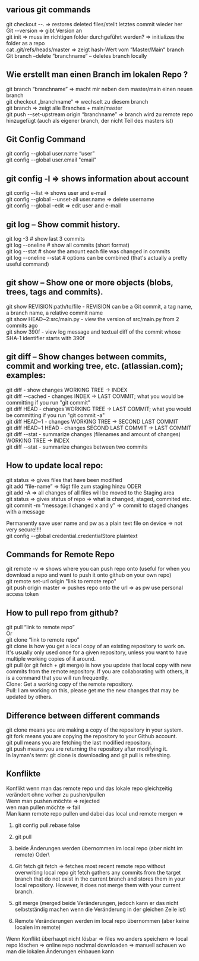 ## various git commands
git checkout --. => restores deleted files/stellt letztes commit wieder her\
Git --version => gibt Version an\
git init => muss im richtigen folder durchgeführt werden? => initializes the folder as a repo\
cat .git/refs/heads/master => zeigt hash-Wert vom “Master/Main“ branch \
Git branch –delete “branchname” – deletes branch locally


## Wie erstellt man einen Branch im lokalen Repo ?
git branch “branchname” => macht mir neben dem master/main einen neuen branch\
git checkout „branchname“ => wechselt zu diesem branch \
git branch => zeigt alle Branches + main/master\
git push --set-upstream origin “branchname” => branch wird zu remote repo hinzugefügt (auch als eigener branch, der nicht Teil des masters ist)


## Git Config Command 
git config --global user.name “user”\
git config --global user.email "email"

## git config -l => shows information about account 
git config --list => shows user and e-mail\
git config --global --unset-all user.name => delete username\
git config --global –edit => edit user and e-mail


## git log – Show commit history.
git log -3  # show last 3 commits\
git log --oneline  # show all commits (short format)\
git log --stat  # show the amount each file was changed in commits\
git log --oneline --stat  # options can be combined (that's actually a pretty useful command)

## git show – Show one or more objects (blobs, trees, tags and commits).
git show REVISION:path/to/file  - REVISION can be a Git commit, a tag name, a branch name, a relative commit name\
git show HEAD~2:src/main.py  - view the version of src/main.py from 2 commits ago\
git show 390f  - view log message and textual diff of the commit whose SHA-1 identifier starts with 390f


## git diff – Show changes between commits, commit and working tree, etc. (atlassian.com); examples:
git diff  - show changes WORKING TREE -> INDEX\
git diff --cached  - changes INDEX -> LAST COMMIT; what you would be committing if you run "git commit"\
git diff HEAD  - changes WORKING TREE -> LAST COMMIT; what you would be committing if you run "git commit -a"\
git diff HEAD\~1  - changes WORKING TREE -> SECOND LAST COMMIT\
git diff HEAD\~1 HEAD  - changes SECOND LAST COMMIT -> LAST COMMIT\
git diff --stat  - summarize changes (filenames and amount of changes) WORKING TREE -> INDEX\
git diff --stat <sha1> <sha2>  - summarize changes between two commits


## How to update local repo:
git status => gives files that have been modified\
git add “file-name” => fügt file zum staging hinzu ODER\
git add -A => all changes of all files will be moved to the Staging area\
git status => gives status of repo => what is changed, staged, commited etc.\
git commit -m “message: I changed x and y” => commit to staged changes with a message 


Permanently save user name and pw as a plain text file on device => not very secure!!!!\
git config --global credential.credentialStore plaintext

## Commands for Remote Repo
git remote -v => shows where you can push repo onto (useful for when you download a repo and want to push it onto github on your own repo)\
git remote set-url origin "link to remote repo"\
git push origin master => pushes repo onto the url => as pw use personal access token


## How to pull repo from github?
git pull “link to remote repo”\
Or \
git clone “link to remote repo”\
git clone is how you get a local copy of an existing repository to work on. It's usually only used once for a given repository, unless you want to have multiple working copies of it around.\
git pull (or git fetch + git merge) is how you update that local copy with new commits from the remote repository. If you are collaborating with others, it is a command that you will run frequently.\
Clone: Get a working copy of the remote repository.\
Pull: I am working on this, please get me the new changes that may be updated by others.

## Difference between different commands 
git clone means you are making a copy of the repository in your system.\
git fork means you are copying the repository to your Github account.\
git pull means you are fetching the last modified repository.\
git push means you are returning the repository after modifying it.\
In layman's term: git clone is downloading and git pull is refreshing. 


## Konflikte
Konflikt wenn man das remote repo und das lokale repo gleichzeitig verändert ohne vorher zu pushen/pullen\
Wenn man pushen möchte => rejected \
wen man pullen möchte => fail\
Man kann remote repo pullen und dabei das local und remote mergen => 
1.	git config pull.rebase false
2.	git pull
3.	beide Änderungen werden übernommen im local repo (aber nicht im remote)
Oder\
1.	Git fetch
git fetch => fetches most recent remote repo without overwriting local repo
git fetch gathers any commits from the target branch that do not exist in the current branch and stores them in your local repository. However, it does not merge them with your current branch.

2.	git merge (merged beide Veränderungen, jedoch kann er das nicht selbstständig machen wenn die Veränderung in der gleichen Zeile ist)

3.	Remote Veränderungen werden im local repo übernommen (aber keine localen im remote)


Wenn Konflikt überhaupt nicht lösbar => files wo anders speichern => local repo löschen => online repo nochmal downloaden => manuell schauen wo man die lokalen Änderungen einbauen kann
